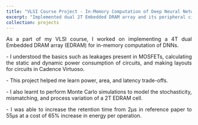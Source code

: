 ```yaml
---
title: "VLSI Course Project - In-Memory Computation of Deep Neural Networks in EDRAM"
excerpt: "Implemented dual 2T Embedded DRAM array and its peripheral circuitry in Cadence Virtuoso<br/><img src='/images/EDRAM.png'>"
collection: projects
---
```

<p style='text-align: justify;'> 
As a part of my VLSI course, I worked on implementing a 4T dual Embedded DRAM array (EDRAM) for in-memory computation of DNNs. </p>

<p style='text-align: justify;'> 
- I understood the basics such as leakages present in MOSFETs,
calculating the static and dynamic power consumption of circuits, and making layouts for circuits in
Cadence Virtuoso. </p>

<p style='text-align: justify;'> 
- This project helped me learn power, area, and latency trade-offs. </p>

<p style='text-align: justify;'> 
- I also learnt to
perform Monte Carlo simulations to model the stochasticity, mismatching, and process variation of a 2T
EDRAM cell. </p>

<p style='text-align: justify;'> 
- I was able to increase the retention time from 2μs in reference paper to 55μs at a cost of
65% increase in energy per operation.</p>




